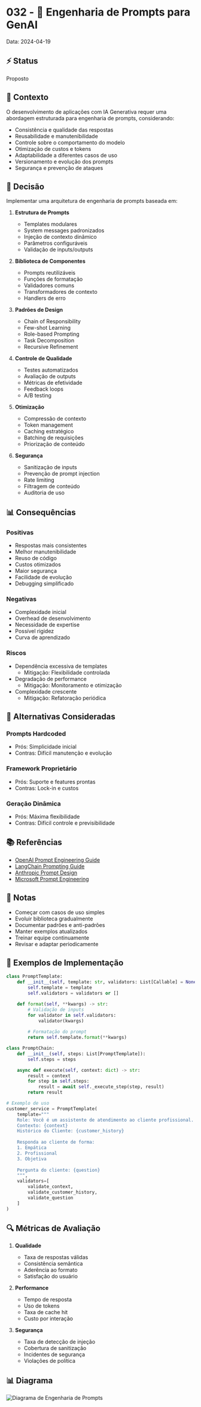 # 032 - 💬 Engenharia de Prompts para GenAI

Data: 2024-04-19

## ⚡ Status

Proposto

## 🎯 Contexto

O desenvolvimento de aplicações com IA Generativa requer uma abordagem estruturada para engenharia de prompts, considerando:
- Consistência e qualidade das respostas
- Reusabilidade e manutenibilidade
- Controle sobre o comportamento do modelo
- Otimização de custos e tokens
- Adaptabilidade a diferentes casos de uso
- Versionamento e evolução dos prompts
- Segurança e prevenção de ataques

## 🔨 Decisão

Implementar uma arquitetura de engenharia de prompts baseada em:

1. **Estrutura de Prompts**
   - Templates modulares
   - System messages padronizados
   - Injeção de contexto dinâmico
   - Parâmetros configuráveis
   - Validação de inputs/outputs

2. **Biblioteca de Componentes**
   - Prompts reutilizáveis
   - Funções de formatação
   - Validadores comuns
   - Transformadores de contexto
   - Handlers de erro

3. **Padrões de Design**
   - Chain of Responsibility
   - Few-shot Learning
   - Role-based Prompting
   - Task Decomposition
   - Recursive Refinement

4. **Controle de Qualidade**
   - Testes automatizados
   - Avaliação de outputs
   - Métricas de efetividade
   - Feedback loops
   - A/B testing

5. **Otimização**
   - Compressão de contexto
   - Token management
   - Caching estratégico
   - Batching de requisições
   - Priorização de conteúdo

6. **Segurança**
   - Sanitização de inputs
   - Prevenção de prompt injection
   - Rate limiting
   - Filtragem de conteúdo
   - Auditoria de uso

## 📊 Consequências

### Positivas

- Respostas mais consistentes
- Melhor manutenibilidade
- Reuso de código
- Custos otimizados
- Maior segurança
- Facilidade de evolução
- Debugging simplificado

### Negativas

- Complexidade inicial
- Overhead de desenvolvimento
- Necessidade de expertise
- Possível rigidez
- Curva de aprendizado

### Riscos

- Dependência excessiva de templates
  - Mitigação: Flexibilidade controlada
- Degradação de performance
  - Mitigação: Monitoramento e otimização
- Complexidade crescente
  - Mitigação: Refatoração periódica

## 🔄 Alternativas Consideradas

### Prompts Hardcoded
- Prós: Simplicidade inicial
- Contras: Difícil manutenção e evolução

### Framework Proprietário
- Prós: Suporte e features prontas
- Contras: Lock-in e custos

### Geração Dinâmica
- Prós: Máxima flexibilidade
- Contras: Difícil controle e previsibilidade

## 📚 Referências

- [OpenAI Prompt Engineering Guide](https://platform.openai.com/docs/guides/prompt-engineering)
- [LangChain Prompting Guide](https://python.langchain.com/docs/modules/model_io/prompts/)
- [Anthropic Prompt Design](https://docs.anthropic.com/claude/docs/prompt-design)
- [Microsoft Prompt Engineering](https://learn.microsoft.com/en-us/azure/cognitive-services/openai/concepts/prompt-engineering)

## 📝 Notas

- Começar com casos de uso simples
- Evoluir biblioteca gradualmente
- Documentar padrões e anti-padrões
- Manter exemplos atualizados
- Treinar equipe continuamente
- Revisar e adaptar periodicamente

## 🎨 Exemplos de Implementação

```python
class PromptTemplate:
    def __init__(self, template: str, validators: List[Callable] = None):
        self.template = template
        self.validators = validators or []

    def format(self, **kwargs) -> str:
        # Validação de inputs
        for validator in self.validators:
            validator(kwargs)
        
        # Formatação do prompt
        return self.template.format(**kwargs)

class PromptChain:
    def __init__(self, steps: List[PromptTemplate]):
        self.steps = steps

    async def execute(self, context: dict) -> str:
        result = context
        for step in self.steps:
            result = await self._execute_step(step, result)
        return result

# Exemplo de uso
customer_service = PromptTemplate(
    template="""
    Role: Você é um assistente de atendimento ao cliente profissional.
    Contexto: {context}
    Histórico do Cliente: {customer_history}
    
    Responda ao cliente de forma: 
    1. Empática
    2. Profissional
    3. Objetiva
    
    Pergunta do cliente: {question}
    """,
    validators=[
        validate_context,
        validate_customer_history,
        validate_question
    ]
)
```

## 🔍 Métricas de Avaliação

1. **Qualidade**
   - Taxa de respostas válidas
   - Consistência semântica
   - Aderência ao formato
   - Satisfação do usuário

2. **Performance**
   - Tempo de resposta
   - Uso de tokens
   - Taxa de cache hit
   - Custo por interação

3. **Segurança**
   - Taxa de detecção de injeção
   - Cobertura de sanitização
   - Incidentes de segurança
   - Violações de política

## 📊 Diagrama

![Diagrama de Engenharia de Prompts](../_assets/adr-032-prompt-engineering.png) 